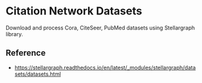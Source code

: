 # Citation Network Datasets

Download and process Cora, CiteSeer, PubMed datasets using Stellargraph library.

## Reference

- https://stellargraph.readthedocs.io/en/latest/_modules/stellargraph/datasets/datasets.html